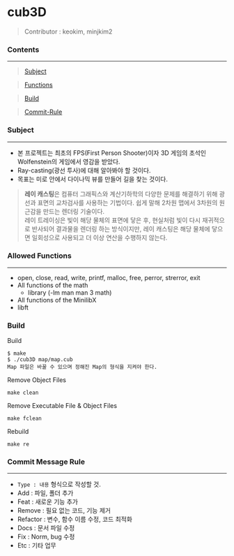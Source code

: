# **cub3D**

> Contributor : keokim, minjkim2

### **Contents**
------------
> [Subject](#subject)

> [Functions](#Allowed-Functions)

> [Build](#Build)

> [Commit-Rule](#commit-message-rule)

### **Subject**
---
* 본 프로젝트는 최초의 FPS(First Person Shooter)이자 3D 게임의 초석인 Wolfenstein의 게임에서 영감을 받았다.
* Ray-casting(광선 투사)에 대해 알아봐야 할 것이다.
* 목표는 미로 안에서 다이나믹 뷰를 만들어 길을 찾는 것이다.

> **레이 캐스팅**은 컴퓨터 그래픽스와 계산기하학의 다양한 문제를 해결하기 위해 광선과 표면의 교차검사를 사용하는 기법이다. 쉽게 말해 2차원 맵에서 3차원의 원근감을 만드는 렌더링 기술이다.  
> 레이 트레이싱은 빛이 해당 물체의 표면에 닿은 후, 현실처럼 빛이 다시 재귀적으로 반사되어 결과물을 렌더링 하는 방식이지만, 레이 캐스팅은 해당 물체에 닿으면 일회성으로 사용되고 더 이상 연산을 수행하지 않는다.

### **Allowed Functions**
---
* open, close, read, write, printf, malloc, free, perror, strerror, exit
* All functions of the math
	* library (-lm man man 3 math)
* All functions of the MinilibX
* libft

### **Build**
Build

	$ make 
	$ ./cub3D map/map.cub
	Map 파일은 바꿀 수 있으며 정해진 Map의 형식을 지켜야 한다.

Remove Object Files

	make clean

Remove Executable File & Object Files

	make fclean

Rebuild

	make re
### **Commit Message Rule**
---
* `Type : 내용` 형식으로 작성할 것.
* Add : 파일, 폴더 추가
* Feat : 새로운 기능 추가
* Remove : 필요 없는 코드, 기능 제거
* Refactor : 변수, 함수 이름 수정, 코드 최적화
* Docs : 문서 파일 수정
* Fix : Norm, bug 수정
* Etc : 기타 업무

